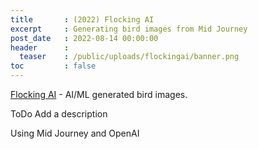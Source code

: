 ```yaml
---
title       : (2022) Flocking AI
excerpt     : Generating bird images from Mid Journey
post_date   : 2022-08-14 00:00:00
header      :
  teaser    : /public/uploads/flockingai/banner.png
toc         : false
---
```


<a href='/flockingai/'>Flocking AI</a> - AI/ML generated bird images.

ToDo Add a description

Using Mid Journey and OpenAI
